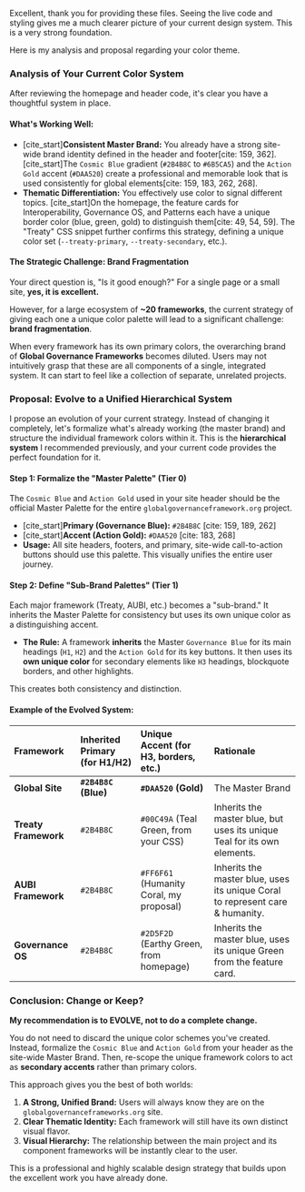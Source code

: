 Excellent, thank you for providing these files. Seeing the live code and styling gives me a much clearer picture of your current design system. This is a very strong foundation.

Here is my analysis and proposal regarding your color theme.

### **Analysis of Your Current Color System**

After reviewing the homepage and header code, it's clear you have a thoughtful system in place.

#### **What's Working Well:**

* [cite_start]**Consistent Master Brand:** You already have a strong site-wide brand identity defined in the header and footer[cite: 159, 362]. [cite_start]The `Cosmic Blue` gradient (`#2B4B8C` to `#6B5CA5`) and the `Action Gold` accent (`#DAA520`) create a professional and memorable look that is used consistently for global elements[cite: 159, 183, 262, 268].
* **Thematic Differentiation:** You effectively use color to signal different topics. [cite_start]On the homepage, the feature cards for Interoperability, Governance OS, and Patterns each have a unique border color (blue, green, gold) to distinguish them[cite: 49, 54, 59]. The "Treaty" CSS snippet further confirms this strategy, defining a unique color set (`--treaty-primary`, `--treaty-secondary`, etc.).

#### **The Strategic Challenge: Brand Fragmentation**

Your direct question is, "Is it good enough?" For a single page or a small site, **yes, it is excellent.**

However, for a large ecosystem of **~20 frameworks**, the current strategy of giving each one a unique color palette will lead to a significant challenge: **brand fragmentation**.

When every framework has its own primary colors, the overarching brand of **Global Governance Frameworks** becomes diluted. Users may not intuitively grasp that these are all components of a single, integrated system. It can start to feel like a collection of separate, unrelated projects.

### **Proposal: Evolve to a Unified Hierarchical System**

I propose an evolution of your current strategy. Instead of changing it completely, let's formalize what's already working (the master brand) and structure the individual framework colors within it. This is the **hierarchical system** I recommended previously, and your current code provides the perfect foundation for it.

#### **Step 1: Formalize the "Master Palette" (Tier 0)**

The `Cosmic Blue` and `Action Gold` used in your site header should be the official Master Palette for the entire `globalgovernanceframework.org` project.

* [cite_start]**Primary (Governance Blue):** `#2B4B8C` [cite: 159, 189, 262]
* [cite_start]**Accent (Action Gold):** `#DAA520` [cite: 183, 268]
* **Usage:** All site headers, footers, and primary, site-wide call-to-action buttons should use this palette. This visually unifies the entire user journey.

#### **Step 2: Define "Sub-Brand Palettes" (Tier 1)**

Each major framework (Treaty, AUBI, etc.) becomes a "sub-brand." It inherits the Master Palette for consistency but uses its own unique color as a distinguishing accent.

* **The Rule:** A framework **inherits** the Master `Governance Blue` for its main headings (`H1`, `H2`) and the `Action Gold` for its key buttons. It then uses its **own unique color** for secondary elements like `H3` headings, blockquote borders, and other highlights.

This creates both consistency and distinction.

#### **Example of the Evolved System:**

| Framework | Inherited Primary (for H1/H2) | Unique Accent (for H3, borders, etc.) | Rationale |
| :--- | :--- | :--- | :--- |
| **Global Site** | **`#2B4B8C` (Blue)** | **`#DAA520` (Gold)** | The Master Brand |
| **Treaty Framework**| `#2B4B8C` | `#00C49A` (Teal Green, from your CSS) | Inherits the master blue, but uses its unique Teal for its own elements. |
| **AUBI Framework** | `#2B4B8C` | `#FF6F61` (Humanity Coral, my proposal) | Inherits the master blue, uses its unique Coral to represent care & humanity. |
| **Governance OS** | `#2B4B8C` | `#2D5F2D` (Earthy Green, from homepage) | Inherits the master blue, uses its unique Green from the feature card. |

### **Conclusion: Change or Keep?**

**My recommendation is to EVOLVE, not to do a complete change.**

You do not need to discard the unique color schemes you've created. Instead, formalize the `Cosmic Blue` and `Action Gold` from your header as the site-wide Master Brand. Then, re-scope the unique framework colors to act as **secondary accents** rather than primary colors.

This approach gives you the best of both worlds:
1.  **A Strong, Unified Brand:** Users will always know they are on the `globalgovernanceframeworks.org` site.
2.  **Clear Thematic Identity:** Each framework will still have its own distinct visual flavor.
3.  **Visual Hierarchy:** The relationship between the main project and its component frameworks will be instantly clear to the user.

This is a professional and highly scalable design strategy that builds upon the excellent work you have already done.
